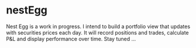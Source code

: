 # nestEgg

Nest Egg is a work in progress.
I intend to build a portfolio view that updates with securities prices each day.
It will record positions and trades, calculate P&L and display performance over time.
Stay tuned ...